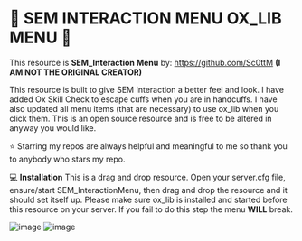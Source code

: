 # 👮 SEM INTERACTION MENU OX_LIB MENU 👮

This resource is __**SEM_Interaction Menu**__ by: https://github.com/Sc0ttM **(I AM NOT THE ORIGINAL CREATOR)**

This resource is built to give SEM Interaction a better feel and look. I have added Ox Skill Check to escape cuffs when you are in handcuffs. I have also updated all menu items (that are necessary) to use ox_lib when you click them. This is an open source resource and is free to be altered in anyway you would like. 

⭐ Starring my repos are always helpful and meaningful to me so thank you to anybody who stars my repo.

💻 **Installation**
This is a drag and drop resource. Open your server.cfg file, ensure/start SEM_InteractionMenu, then drag and drop the resource and it should set itself up. Please make sure ox_lib is installed and started before this resource on your server. If you fail to do this step the menu **WILL** break.

![image](https://github.com/user-attachments/assets/41868645-855b-4ebc-88b2-2df8c6cf48a5)
![image](https://github.com/user-attachments/assets/48948eec-e20d-4a4d-be64-f26bbdc8f08c)

